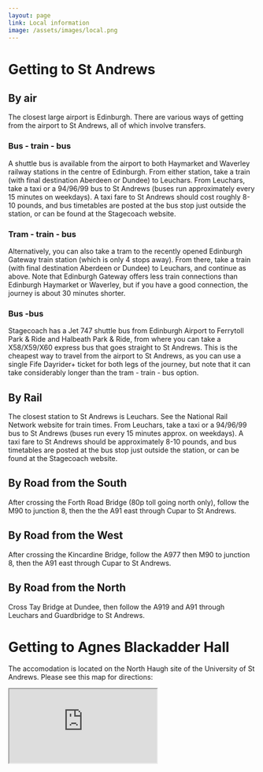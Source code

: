 ```yaml
---
layout: page
link: Local information
image: /assets/images/local.png
---
```


# Getting to St Andrews

## By air

The closest large airport is Edinburgh. There are various ways of 
getting from the airport to St Andrews, all of which involve transfers.

### Bus - train - bus

A shuttle bus is available from the airport to both Haymarket and 
Waverley railway stations in the centre of Edinburgh. From either 
station, take a train (with final destination Aberdeen or Dundee) to 
Leuchars. From Leuchars, take a taxi or a 94/96/99 bus to St Andrews 
(buses run approximately every 15 minutes on weekdays). A taxi fare to 
St Andrews should cost roughly 8-10 pounds, and bus timetables are 
posted at the bus stop just outside the station, or can be found at the 
Stagecoach website.

### Tram - train - bus

Alternatively, you can also take a tram to the recently opened Edinburgh 
Gateway train station (which is only 4 stops away). From there, take a 
train (with final destination Aberdeen or Dundee) to Leuchars, and 
continue as above. Note that Edinburgh Gateway offers less train 
connections than Edinburgh Haymarket or Waverley, but if you have a good 
connection, the journey is about 30 minutes shorter.

### Bus -bus

Stagecoach has a Jet 747 shuttle bus from Edinburgh Airport to Ferrytoll 
Park & Ride and Halbeath Park & Ride, from where you can take a 
X58/X59/X60 express bus that goes straight to St Andrews. This is the 
cheapest way to travel from the airport to St Andrews, as you can use a 
single Fife Dayrider+ ticket for both legs of the journey, but note that 
it can take considerably longer than the tram - train - bus option.

## By Rail

The closest station to St Andrews is Leuchars. See the National Rail 
Network website for train times. From Leuchars, take a taxi or a 
94/96/99 bus to St Andrews (buses run every 15 minutes approx. on 
weekdays). A taxi fare to St Andrews should be approximately 8-10 
pounds, and bus timetables are posted at the bus stop just outside the 
station, or can be found at the Stagecoach website.

## By Road from the South

After crossing the Forth Road Bridge (80p toll going north only), follow 
the M90 to junction 8, then the the A91 east through Cupar to St 
Andrews.

## By Road from the West

After crossing the Kincardine Bridge, follow the A977 then M90 to 
junction 8, then the A91 east through Cupar to St Andrews.

## By Road from the North

Cross Tay Bridge at Dundee, then follow the A919 and A91 through 
Leuchars and Guardbridge to St Andrews.

# Getting to Agnes Blackadder Hall

The accomodation is located on the North Haugh site of the University of 
St Andrews. Please see this map for directions:

<iframe src="https://www.google.com/maps/embed?pb=!1m18!1m12!1m3!1d2211.392719434403!2d-2.816249748175216!3d56.34030818061991!2m3!1f0!2f0!3f0!3m2!1i1024!2i768!4f13.1!3m3!1m2!1s0x488657829e5cbb3f%3A0xc253a6b45fc4cc48!2sAgnes+Blackadder+Hall!5e0!3m2!1sen!2suk!4v1549471782531"
        class="custom-map"></iframe>
